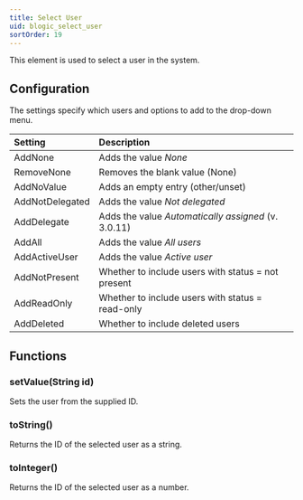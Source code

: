 ```yaml
---
title: Select User
uid: blogic_select_user
sortOrder: 19
---
```


This element is used to select a user in the system.

## Configuration

The settings specify which users and options to add to the drop-down menu.

| Setting         | Description                                         |
|:----------------|:----------------------------------------------------|
| AddNone         | Adds the value *None*                               |
| RemoveNone      | Removes the blank value (None)                      |
| AddNoValue      | Adds an empty entry (other/unset)                   |
| AddNotDelegated | Adds the value *Not delegated*                      |
| AddDelegate     | Adds the value *Automatically assigned* (v. 3.0.11) |
| AddAll          | Adds the value *All users*                          |
| AddActiveUser   | Adds the value *Active user*                        |
| AddNotPresent   | Whether to include users with status = not present  |
| AddReadOnly     | Whether to include users with status = read-only    |
| AddDeleted      | Whether to include deleted users                    |

## Functions

### setValue(String id)

Sets the user from the supplied ID.

### toString()

Returns the ID of the selected user as a string.

### toInteger()

Returns the ID of the selected user as a number.
